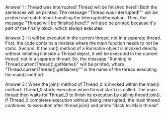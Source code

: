 Answer 1 :
Thread was interrupted!
Thread will be finished here!!!
Both the sentences will be printed. The message "Thread was interrupted!"" will be printed due catch block handling the InterruptedException. Then, the message "Thread will be finished here!!!" will also be printed because it's part of the finally block, which always executes.


Answer 2 :
It will be executed in the current thread, not in a separate thread.
First, the code contains a mistake where the main function needs to not be static.
Second, If the run() method of a Runnable object is invoked directly without initiating it inside a Thread object, it will be executed in the current thread, not in a separate thread.
So, the message "Running in: Thread.currentThread().getName()" will be printed, where "Thread.currentThread().getName()"" is the name of the thread executing the main() method.

Answer 3 :
When the join() method of Thread_0 is invoked within the main() method:
Thread_0 starts execution when thread.start() is called.
The main thread then waits for Thread_0 to finish its execution by calling thread.join().
If Thread_0 completes execution without being interrupted, the main thread continues its execution after thread.join() and prints "Back to: Main thread".


